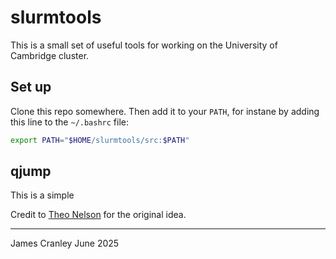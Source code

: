 # slurmtools

This is a small set of useful tools for working on the University of Cambridge cluster.

## Set up

Clone this repo somewhere. Then add it to your `PATH`, for instane by adding this line to the `~/.bashrc` file:

```bash
export PATH="$HOME/slurmtools/src:$PATH"
```

## qjump

This is a simple

Credit to [Theo Nelson](tmn2126@columbia.edu) for the original idea.

---
James Cranley
June 2025
